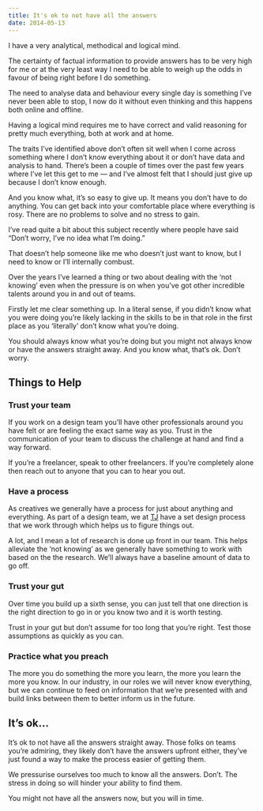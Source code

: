 ```yaml
---
title: It's ok to not have all the answers
date: 2014-05-13
---
```

I have a very analytical, methodical and logical mind.

The certainty of factual information to provide answers has to be very high for me or at the very least way I need to be able to weigh up the odds in favour of being right before I do something.

The need to analyse data and behaviour every single day is something I’ve never been able to stop, I now do it without even thinking and this happens both online and offline.

Having a logical mind requires me to have correct and valid reasoning for pretty much everything, both at work and at home.

The traits I’ve identified above don’t often sit well when I come across something where I don’t know everything about it or don’t have data and analysis to hand. There’s been a couple of times over the past few years where I’ve let this get to me — and I’ve almost felt that I should just give up because I don’t know enough.

And you know what, it’s so easy to give up. It means you don’t have to do anything. You can get back into your comfortable place where everything is rosy. There are no problems to solve and no stress to gain.

I’ve read quite a bit about this subject recently where people have said “Don’t worry, I’ve no idea what I’m doing.”

That doesn’t help someone like me who doesn’t just want to know, but I need to know or I’ll internally combust.

Over the years I’ve learned a thing or two about dealing with the ‘not knowing’ even when the pressure is on when you’ve got other incredible talents around you in and out of teams.

Firstly let me clear something up. In a literal sense, if you didn’t know what you were doing you’re likely lacking in the skills to be in that role in the first place as you ‘literally’ don’t know what you’re doing.

You should always know what you’re doing but you might not always know or have the answers straight away. And you know what, that’s ok. Don’t worry.

Things to Help
-------------------------------------

### Trust your team

If you work on a design team you’ll have other professionals around you have felt or are feeling the exact same way as you. Trust in the communication of your team to discuss the challenge at hand and find a way forward.

If you’re a freelancer, speak to other freelancers. If you’re completely alone then reach out to anyone that you can to hear you out.

### Have a process

As creatives we generally have a process for just about anything and everything. As part of a design team, we at [TJ](http://traveljunction.com "traveljunction.com") have a set design process that we work through which helps us to figure things out.

A lot, and I mean a lot of research is done up front in our team. This helps alleviate the ‘not knowing’ as we generally have something to work with based on the the research. We’ll always have a baseline amount of data to go off.

### Trust your gut

Over time you build up a sixth sense, you can just tell that one direction is the right direction to go in or you know two and it is worth testing.

Trust in your gut but don’t assume for too long that you’re right. Test those assumptions as quickly as you can.

### Practice what you preach

The more you do something the more you learn, the more you learn the more you know. In our industry, in our roles we will never know everything, but we can continue to feed on information that we’re presented with and build links between them to better inform us in the future.

It’s ok…
--------

It’s ok to not have all the answers straight away. Those folks on teams you’re admiring, they likely don’t have the answers upfront either, they’ve just found a way to make the process easier of getting them.

We pressurise ourselves too much to know all the answers. Don’t. The stress in doing so will hinder your ability to find them.

You might not have all the answers now, but you will in time.
